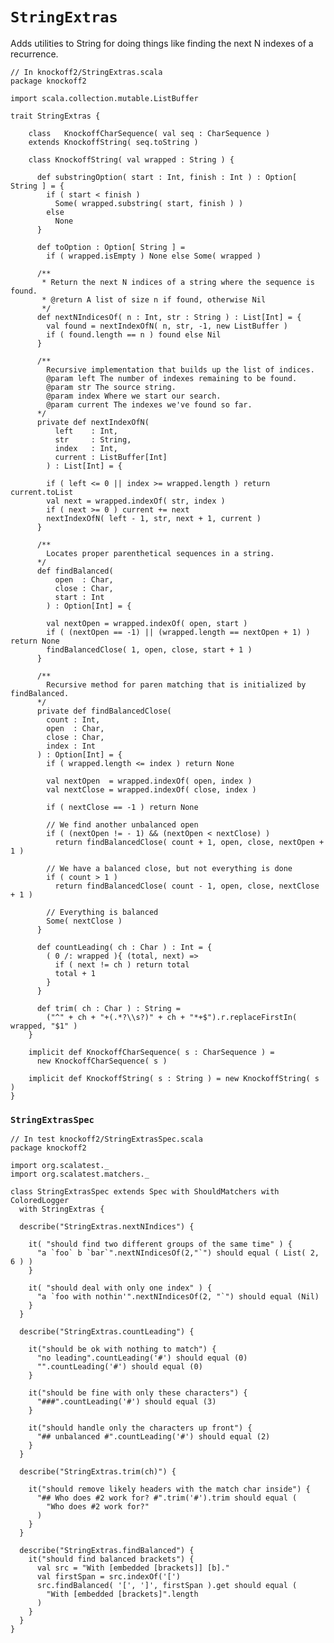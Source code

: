 # `StringExtras` #

Adds utilities to String for doing things like finding the next N indexes of a
recurrence.

    // In knockoff2/StringExtras.scala
    package knockoff2
    
    import scala.collection.mutable.ListBuffer
    
    trait StringExtras {
        
        class   KnockoffCharSequence( val seq : CharSequence )
        extends KnockoffString( seq.toString )
        
        class KnockoffString( val wrapped : String ) {
       
          def substringOption( start : Int, finish : Int ) : Option[ String ] = {
            if ( start < finish )
              Some( wrapped.substring( start, finish ) )
            else
              None
          }
          
          def toOption : Option[ String ] =
            if ( wrapped.isEmpty ) None else Some( wrapped )
       
          /**
           * Return the next N indices of a string where the sequence is found.
           * @return A list of size n if found, otherwise Nil
           */
          def nextNIndicesOf( n : Int, str : String ) : List[Int] = {
            val found = nextIndexOfN( n, str, -1, new ListBuffer )
            if ( found.length == n ) found else Nil
          }

          /**
            Recursive implementation that builds up the list of indices.
            @param left The number of indexes remaining to be found.
            @param str The source string.
            @param index Where we start our search.
            @param current The indexes we've found so far.
          */
          private def nextIndexOfN(
              left    : Int,
              str     : String,
              index   : Int,
              current : ListBuffer[Int]
            ) : List[Int] = {

            if ( left <= 0 || index >= wrapped.length ) return current.toList
            val next = wrapped.indexOf( str, index )
            if ( next >= 0 ) current += next
            nextIndexOfN( left - 1, str, next + 1, current )
          }
          
          /**
            Locates proper parenthetical sequences in a string.
          */
          def findBalanced(
              open  : Char,
              close : Char,
              start : Int
            ) : Option[Int] = {
          
            val nextOpen = wrapped.indexOf( open, start )
            if ( (nextOpen == -1) || (wrapped.length == nextOpen + 1) ) return None
            findBalancedClose( 1, open, close, start + 1 )
          }
          
          /**
            Recursive method for paren matching that is initialized by findBalanced.
          */
          private def findBalancedClose(
            count : Int,
            open  : Char,
            close : Char,
            index : Int
          ) : Option[Int] = {
            if ( wrapped.length <= index ) return None
           
            val nextOpen  = wrapped.indexOf( open, index )
            val nextClose = wrapped.indexOf( close, index )
           
            if ( nextClose == -1 ) return None
            
            // We find another unbalanced open
            if ( (nextOpen != - 1) && (nextOpen < nextClose) )
              return findBalancedClose( count + 1, open, close, nextOpen + 1 )
            
            // We have a balanced close, but not everything is done
            if ( count > 1 )
              return findBalancedClose( count - 1, open, close, nextClose + 1 )
  
            // Everything is balanced
            Some( nextClose )
          }
          
          def countLeading( ch : Char ) : Int = {
            ( 0 /: wrapped ){ (total, next) =>
              if ( next != ch ) return total
              total + 1
            }
          }
          
          def trim( ch : Char ) : String =
            ("^" + ch + "+(.*?\\s?)" + ch + "*+$").r.replaceFirstIn( wrapped, "$1" )
        }

        implicit def KnockoffCharSequence( s : CharSequence ) =
          new KnockoffCharSequence( s )
        
        implicit def KnockoffString( s : String ) = new KnockoffString( s )
    }

### `StringExtrasSpec`

    // In test knockoff2/StringExtrasSpec.scala
    package knockoff2
    
    import org.scalatest._
    import org.scalatest.matchers._
    
    class StringExtrasSpec extends Spec with ShouldMatchers with ColoredLogger
      with StringExtras {
        
      describe("StringExtras.nextNIndices") {

        it( "should find two different groups of the same time" ) {
          "a `foo` b `bar`".nextNIndicesOf(2,"`") should equal ( List( 2, 6 ) )
        }

        it( "should deal with only one index" ) {
          "a `foo with nothin'".nextNIndicesOf(2, "`") should equal (Nil)
        }
      }
      
      describe("StringExtras.countLeading") {

        it("should be ok with nothing to match") {
          "no leading".countLeading('#') should equal (0)
          "".countLeading('#') should equal (0)
        }
        
        it("should be fine with only these characters") {
          "###".countLeading('#') should equal (3)
        }
        
        it("should handle only the characters up front") {
          "## unbalanced #".countLeading('#') should equal (2)
        }
      }
      
      describe("StringExtras.trim(ch)") {
       
        it("should remove likely headers with the match char inside") {
          "## Who does #2 work for? #".trim('#').trim should equal (
            "Who does #2 work for?"
          )
        }
      }
      
      describe("StringExtras.findBalanced") {
        it("should find balanced brackets") {
          val src = "With [embedded [brackets]] [b]."
          val firstSpan = src.indexOf('[')
          src.findBalanced( '[', ']', firstSpan ).get should equal (
            "With [embedded [brackets]".length
          )
        }
      }
    }
